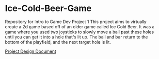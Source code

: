 # Ice-Cold-Beer-Game
Repository for Intro to Game Dev Project 1
This project aims to virtually create a 2d game based off of an older game called Ice Cold Beer.
It was a game where you used two joysticks to slowly move a ball past these holes until you can get it into a hole that's lit up.
The ball and bar return to the bottom of the playfield, and the next target hole is lit.

[Project Design Document](https://github.com/Sternosaur/Ice-Cold-Beer-Game/blob/master/Documentation/DesignDocument.md)

